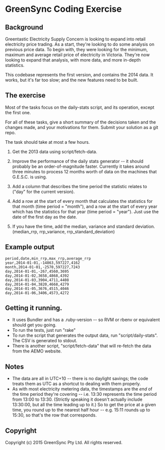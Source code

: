 # GreenSync Coding Exercise

## Background

Greentastic Electricity Supply Concern is looking to expand into retail electricity price
trading.  As a start, they're looking to do some analysis on previous price data.  To begin with,
they were looking for the minimum, maximum and average retail price of electricity in Victoria.
They're now looking to expand that analysis, with more data, and more in-depth statistics.

This codebase represents the first version, and contains the 2014 data.  It works, but it's far
too slow; and the new features need to be built.

## The exercise

Most of the tasks focus on the daily-stats script, and its operation, except the first one.

For all of these tasks, give a short summary of the decisions taken and the changes made, and your
motivations for them.  Submit your solution as a git repo.

The task should take at most a few hours.

1. Get the 2013 data using script/fetch-data.

2. Improve the performance of the daily stats generator -- it should probably be an
   order-of-magnitude faster.  Currently it takes around three minutes to process 12 months
   worth of data on the machines that G.E.S.C. is using.

3. Add a column that describes the time period the statistic relates to ("day" for the current
   version).

4. Add a row at the start of every month that calculates the statistics for that month (time
   period = "month"), and a row at the start of every year which has the statistics for that
   year (time period = "year").  Just use the date of the first day as the date.

5. If you have the time, add the median, variance and standard deviation.  (median_rrp,
   rrp_variance, rrp_standard_deviation)

## Example output

```
period,date,min_rrp,max_rrp,average_rrp
year,2014-01-01,-14863,597227,4162
month,2014-01-01,-2570,597227,7243
day,2014-01-01,-267,4560,3695
day,2014-01-02,3658,4868,4392
day,2014-01-03,3904,4711,4408
day,2014-01-04,3820,4668,4279
day,2014-01-05,3676,4515,4046
day,2014-01-06,3406,4573,4272
```

## Getting it running.

- It uses Bundler and has a .ruby-version -- so RVM or rbenv or equivalent should get you going.
- To run the tests, just run "rake"
- To run the script that generates the output data, run "script/daily-stats".  The CSV is
  generated to stdout.
- There is another script, "script/fetch-data" that will re-fetch the data from the AEMO website.

## Notes

- The data are all in UTC+10 -- there is no daylight savings; the code treats them as UTC as a
  shortcut to dealing with them properly.
- As with most electricity metering data, the timestamps are the *end* of the time period they're
  covering -- i.e. 13:30 represents the time period from 13:00 to 13:30.  (Strictly speaking it
  doesn't actually include 13:30:00, but all the time leading up to it.)  So to get the price at a
  given time, you round up to the nearest half hour -- e.g. 15:11 rounds up to 15:30, so that's
  the row that corresponds.

## Copyright

Copyright (c) 2015 GreenSync Pty Ltd.  All rights reserved.

